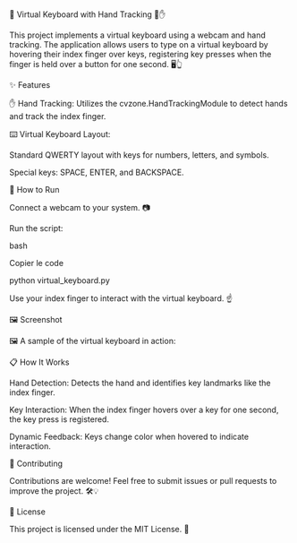 🌟 Virtual Keyboard with Hand Tracking 🎹✋

This project implements a virtual keyboard using a webcam and hand tracking. The application allows users to type on a virtual keyboard by hovering their index finger over keys, registering key presses when the finger is held over a button for one second. 🖥️👆


✨ Features

✋ Hand Tracking: Utilizes the cvzone.HandTrackingModule to detect hands and track the index finger.

⌨️ Virtual Keyboard Layout:

Standard QWERTY layout with keys for numbers, letters, and symbols.

Special keys: SPACE, ENTER, and BACKSPACE.


🚀 How to Run

Connect a webcam to your system. 📷

Run the script:

bash

Copier le code

python virtual_keyboard.py

Use your index finger to interact with the virtual keyboard. ☝️

🖼️ Screenshot

🖼️ A sample of the virtual keyboard in action:


📋 How It Works

Hand Detection: Detects the hand and identifies key landmarks like the index finger.

Key Interaction: When the index finger hovers over a key for one second, the key press is registered.

Dynamic Feedback: Keys change color when hovered to indicate interaction.

🤝 Contributing

Contributions are welcome! Feel free to submit issues or pull requests to improve the project. 🛠️💡


📜 License

This project is licensed under the MIT License. 📝


